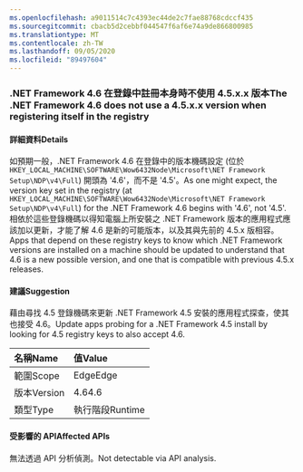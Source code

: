 ```yaml
---
ms.openlocfilehash: a9011514c7c4393ec44de2c7fae88768cdccf435
ms.sourcegitcommit: cbacb5d2cebbf044547f6af6e74a9de866800985
ms.translationtype: MT
ms.contentlocale: zh-TW
ms.lasthandoff: 09/05/2020
ms.locfileid: "89497604"
---
```

### <a name="the-net-framework-46-does-not-use-a-45xx-version-when-registering-itself-in-the-registry"></a><span data-ttu-id="417be-101">.NET Framework 4.6 在登錄中註冊本身時不使用 4.5.x.x 版本</span><span class="sxs-lookup"><span data-stu-id="417be-101">The .NET Framework 4.6 does not use a 4.5.x.x version when registering itself in the registry</span></span>

#### <a name="details"></a><span data-ttu-id="417be-102">詳細資料</span><span class="sxs-lookup"><span data-stu-id="417be-102">Details</span></span>

<span data-ttu-id="417be-103">如預期一般，.NET Framework 4.6 在登錄中的版本機碼設定 (位於 <code>HKEY_LOCAL_MACHINE\SOFTWARE\Wow6432Node\Microsoft\NET Framework Setup\NDP\v4\Full</code>) 開頭為 '4.6'，而不是 '4.5'。</span><span class="sxs-lookup"><span data-stu-id="417be-103">As one might expect, the version key set in the registry (at <code>HKEY_LOCAL_MACHINE\SOFTWARE\Wow6432Node\Microsoft\NET Framework Setup\NDP\v4\Full</code>) for the .NET Framework 4.6 begins with '4.6', not '4.5'.</span></span> <span data-ttu-id="417be-104">相依於這些登錄機碼以得知電腦上所安裝之 .NET Framework 版本的應用程式應該加以更新，才能了解 4.6 是新的可能版本，以及其與先前的 4.5.x 版相容。</span><span class="sxs-lookup"><span data-stu-id="417be-104">Apps that depend on these registry keys to know which .NET Framework versions are installed on a machine should be updated to understand that 4.6 is a new possible version, and one that is compatible with previous 4.5.x releases.</span></span>

#### <a name="suggestion"></a><span data-ttu-id="417be-105">建議</span><span class="sxs-lookup"><span data-stu-id="417be-105">Suggestion</span></span>

<span data-ttu-id="417be-106">藉由尋找 4.5 登錄機碼來更新 .NET Framework 4.5 安裝的應用程式探查，使其也接受 4.6。</span><span class="sxs-lookup"><span data-stu-id="417be-106">Update apps probing for a .NET Framework 4.5 install by looking for 4.5 registry keys to also accept 4.6.</span></span>

| <span data-ttu-id="417be-107">名稱</span><span class="sxs-lookup"><span data-stu-id="417be-107">Name</span></span>    | <span data-ttu-id="417be-108">值</span><span class="sxs-lookup"><span data-stu-id="417be-108">Value</span></span>       |
|:--------|:------------|
| <span data-ttu-id="417be-109">範圍</span><span class="sxs-lookup"><span data-stu-id="417be-109">Scope</span></span>   |<span data-ttu-id="417be-110">Edge</span><span class="sxs-lookup"><span data-stu-id="417be-110">Edge</span></span>|
|<span data-ttu-id="417be-111">版本</span><span class="sxs-lookup"><span data-stu-id="417be-111">Version</span></span>|<span data-ttu-id="417be-112">4.6</span><span class="sxs-lookup"><span data-stu-id="417be-112">4.6</span></span>|
|<span data-ttu-id="417be-113">類型</span><span class="sxs-lookup"><span data-stu-id="417be-113">Type</span></span>|<span data-ttu-id="417be-114">執行階段</span><span class="sxs-lookup"><span data-stu-id="417be-114">Runtime</span></span>|

#### <a name="affected-apis"></a><span data-ttu-id="417be-115">受影響的 API</span><span class="sxs-lookup"><span data-stu-id="417be-115">Affected APIs</span></span>

<span data-ttu-id="417be-116">無法透過 API 分析偵測。</span><span class="sxs-lookup"><span data-stu-id="417be-116">Not detectable via API analysis.</span></span>

<!--

#### Affected APIs

Not detectable via API analysis.

-->
